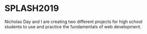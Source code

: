 # SPLASH2019
Nicholas Day and I are creating two different projects for high school students to use and practice the fundamentals of web development.
